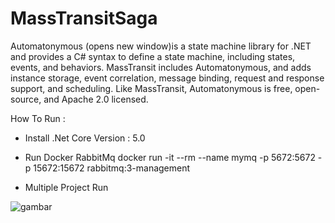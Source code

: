 # MassTransitSaga


Automatonymous (opens new window)is a state machine library for .NET and provides a C# syntax to define a state machine, including states, events, and behaviors. MassTransit includes Automatonymous, and adds instance storage, event correlation, message binding, request and response support, and scheduling. Like MassTransit, Automatonymous is free, open-source, and Apache 2.0 licensed.


How To Run :

- Install .Net Core Version : 5.0 

- Run Docker RabbitMq
    docker run -it --rm --name mymq -p 5672:5672 -p 15672:15672 rabbitmq:3-management

- Multiple Project Run 


![gambar](https://user-images.githubusercontent.com/50522870/141674935-ae5ce516-65da-40b0-af0d-25e70fcf30f0.png)

